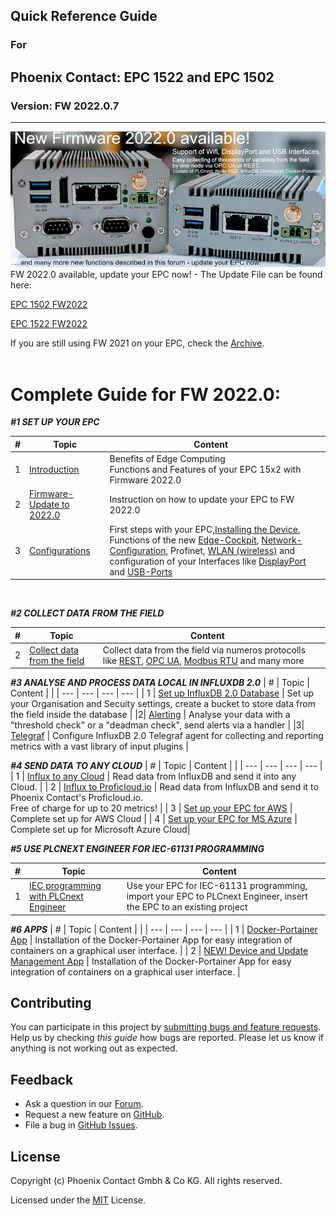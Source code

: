 ## Quick Reference Guide<br>
### For
## Phoenix Contact: EPC 1522 and EPC 1502
 
### Version: FW 2022.0.7
---




![Banner_FW](/FW_2022/images/NewFW_Banner2.JPG) <br>
FW 2022.0 available, update your EPC now! - The Update File can be found here: <br>

[EPC 1502 FW2022](https://www.phoenixcontact.com/product/1185416) <br>

[EPC 1522 FW2022](https://www.phoenixcontact.com/product/1185423) <BR>


If you are still using FW 2021 on your EPC, check the [Archive](FW_2021_ARCHIVE/README.md). <br>
<br>

# Complete Guide for FW 2022.0:

***#1 SET UP YOUR EPC***

|   #  |  Topic   |  Content   |     |
| --- | --- | --- | --- |
| 1 | [Introduction](FW_2022/99_Introduction_FW2022.md) | Benefits of Edge Computing <br> Functions and Features of your EPC 15x2 with Firmware 2022.0 |
| 2 | [Firmware-Update to 2022.0](/FW_2022/Configuration/2_FirmwareUpdate.md) | Instruction on how to update your EPC to FW 2022.0 
|   3  |  [Configurations](FW_2022/Configuration/0_Installation.md)   |  First steps with your EPC,[Installing the Device](FW_2022/Configuration/0_Installation.md), Functions of the new [Edge-Cockpit](FW_2022/Configuration/1_EdgeCockpit.md), [Network-Configuration](/FW_2022/Configuration/3_Network_Configuration.md), Profinet, [WLAN (wireless)](/FW_2022/Configuration/3_Network_Configuration.md) and configuration of your Interfaces like [DisplayPort](/FW_2022/Configuration/4_DisplayPort.md) and [USB-Ports](/FW_2022/Configuration/5_USB.md) | 


<br>

***#2 COLLECT DATA FROM THE FIELD***

|   #  |  Topic   |  Content   |     |
| --- | --- | --- | --- |
| 2 | [Collect data from the field](/FW_2022/EdgeFunctions/1_CollectingData.md) |       Collect data from the field via numeros protocolls like [REST](/HW02/Code/Node-RED_Examples/2_REST_Demo.md), [OPC UA](/HW02/Code/Node-RED_Examples/1_OPCUA_Demo.md), [Modbus RTU](/FW_2021_ARCHIVE/02_ModbusToInfluxDB.md) and many more |

***#3 ANALYSE AND PROCESS DATA LOCAL IN INFLUXDB 2.0***
|   #  |  Topic   |  Content   |     |
| --- | --- | --- | --- |
| 1 | [Set up InfluxDB 2.0 Database](/FW_2022/Code/Influx2/Influx_Configuration.md) | Set up your Organisation and Secuity settings, create a bucket to store data from the field inside the database | 
|2| [Alerting](/FW_2022/Code/Influx2/InfluxDB_Alerts.md) | Analyse your data with a "threshold check" or a "deadman check", send alerts via a handler  | 
|3| [Telegraf](/FW_2022/Code/Influx2/Telegraf_Configuration.md) | Configure InfluxDB 2.0 Telegraf agent for collecting and reporting metrics with a vast library of input plugins |

***#4 SEND DATA TO ANY CLOUD***
|   #  |  Topic   |  Content   |     |
| --- | --- | --- | --- |
| 1 | [Influx to any Cloud](/FW_2022/Code/Cloud/InlfuxDB_to_AnyCloud.md) | Read data from InfluxDB and send it into any Cloud. |
| 2 | [Influx to Proficloud.io](/FW_2022/Code/Cloud/InlfuxDB_to_AnyCloud.md) | Read data from InfluxDB and send it to Phoenix Contact's Proficloud.io. <br> Free of charge for up to 20 metrics!  |
| 3 | [Set up your EPC for AWS](/10_AWS_QuickstartGuide.md) | Complete set up for AWS Cloud |
| 4 | [Set up your EPC for MS Azure](/11_Azure_QuickstartGuide.md) | Complete set up for Microsoft Azure Cloud|

***#5 USE PLCNEXT ENGINEER FOR IEC-61131 PROGRAMMING***

|   #  |  Topic   |  Content   |     |
| --- | --- | --- | --- |
| 1 | [IEC programming with PLCnext Engineer](/FW_2022/Code/PLCnext%20Engineer/1_UsePLCnextEngineer.md) | Use your EPC for IEC-61131 programming, import your EPC to PLCnext Engineer, insert the EPC to an existing project|


***#6 APPS*** 
|   #  |  Topic   |  Content   |     |
| --- | --- | --- | --- |
| 1 | [Docker-Portainer App](/FW_2021_ARCHIVE/08_DockerPortainer.md) | Installation of the Docker-Portainer App for easy integration of containers on a graphical user interface. |
| 2 | [NEW! Device and Update Management App](/FW_2022/Apps/DeviceAndUpdateManagement.md) | Installation of the Docker-Portainer App for easy integration of containers on a graphical user interface. |





## Contributing

You can participate in this project by [submitting bugs and feature requests](https://github.com/PLCnext/OSSTemplate/issues). Help us by checking *this guide* how bugs are reported.
Please let us know if anything is not working out as expected.

## Feedback

* Ask a question in our [Forum](https://www.plcnext-community.net/index.php?option=com_easydiscuss&view=categories&Itemid=221&lang=en).
* Request a new feature on [GitHub](CONTRIBUTING.md).
* File a bug in [GitHub Issues](https://github.com/PLCnext/CSharpSamples/issues).

## License

Copyright (c) Phoenix Contact Gmbh & Co KG. All rights reserved.

Licensed under the [MIT](LICENSE) License.